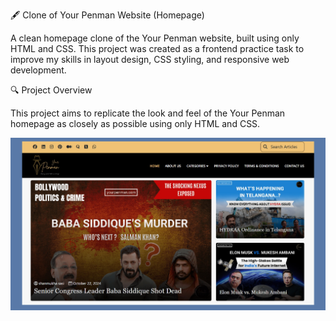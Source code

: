 🖋️ Clone of Your Penman Website (Homepage)

A clean homepage clone of the Your Penman website, built using only HTML and CSS. This project was created as a frontend practice task to improve my skills in layout design, CSS styling, and responsive web development.


🔍 Project Overview

This project aims to replicate the look and feel of the Your Penman homepage as closely as possible using only HTML and CSS.

![image alt](https://github.com/Toumik-Haque/Your-Penman-Website-Clone/blob/4ff9370627e8f2c0b757da829bd3bf3e39661429/Your%20Penman.png)
